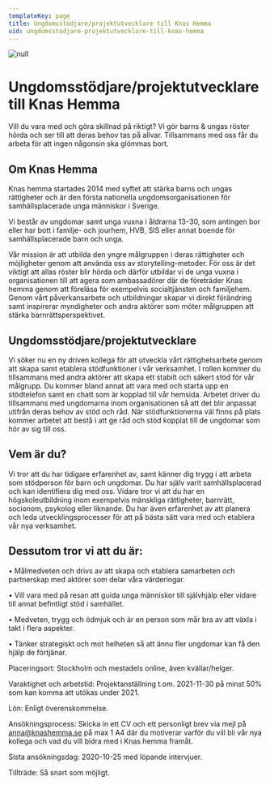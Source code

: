 ```yaml
---
templateKey: page
title: Ungdomsstödjare/projektutvecklare till Knas Hemma
uid: ungdomsstodjare-projektutvecklare-till-knas-hemma
---
```

![null]()

# Ungdomsstödjare/projektutvecklare till Knas Hemma

Vill du vara med och göra skillnad på riktigt? Vi gör barns & ungas röster hörda och ser till att deras behov tas på allvar. Tillsammans med oss får du arbeta för att ingen någonsin ska glömmas bort. 

## Om Knas Hemma

Knas hemma startades 2014 med syftet att stärka barns och ungas rättigheter och är den första nationella ungdomsorganisationen för samhällsplacerade unga människor i Sverige. 

Vi består av ungdomar samt unga vuxna i åldrarna 13–30, som antingen bor eller har bott i familje- och jourhem, HVB, SIS eller annat boende för samhällsplacerade barn och unga. 

Vår mission är att utbilda den yngre målgruppen i deras rättigheter och möjligheter genom att använda oss av storytelling-metoder. För oss är det viktigt att allas röster blir hörda och därför utbildar vi de unga vuxna i organisationen till att agera som ambassadörer där de företräder Knas hemma genom att föreläsa för exempelvis socialtjänsten och familjehem. Genom vårt påverkansarbete och utbildningar skapar vi direkt förändring samt inspirerar myndigheter och andra aktörer som möter målgruppen att stärka barnrättsperspektivet. 

## Ungdomsstödjare/projektutvecklare

Vi söker nu en ny driven kollega för att utveckla vårt rättighetsarbete genom att skapa samt etablera stödfunktioner i vår verksamhet. I rollen kommer du tillsammans med andra aktörer att skapa ett stabilt och säkert stöd för vår målgrupp. Du kommer bland annat att vara med och starta upp en stödtelefon samt en chatt som är kopplad till vår hemsida. Arbetet driver du tillsammans med ungdomarna inom organisationen så att det blir anpassat utifrån deras behov av stöd och råd. När stödfunktionerna väl finns på plats kommer arbetet att bestå i att ge råd och stöd kopplat till de ungdomar som hör av sig till oss. 

## Vem är du?

Vi tror att du har tidigare erfarenhet av, samt känner dig trygg i att arbeta som stödperson för barn och ungdomar. Du har själv varit samhällsplacerad och kan identifiera dig med oss. Vidare tror vi att du har en högskoleutbildning inom exempelvis mänskliga rättigheter, barnrätt, socionom, psykolog eller liknande. Du har även erfarenhet av att planera och leda utvecklingsprocesser för att på bästa sätt vara med och etablera vår nya verksamhet. 

## Dessutom tror vi att du är:

•	Målmedveten och drivs av att skapa och etablera samarbeten och partnerskap med aktörer som delar våra värderingar. 

•	Vill vara med på resan att guida unga människor till självhjälp eller vidare till annat befintligt stöd i samhället. 

•	Medveten, trygg och ödmjuk och är en person som mår bra av att växla i takt i flera aspekter. 

•	Tänker strategiskt och mot helheten så att ännu fler ungdomar kan få den hjälp de förtjänar.  

Placeringsort: Stockholm och mestadels online, även kvällar/helger.

Varaktighet och arbetstid: Projektanställning t.om. 2021-11-30 på minst 50% som kan komma att utökas under 2021.

Lön: Enligt överenskommelse.

Ansökningsprocess: Skicka in ett CV och ett personligt brev via mejl på anna@knashemma.se på max 1 A4 där du motiverar varför du vill bli vår nya kollega och vad du vill bidra med i Knas hemma framåt.

Sista ansökningsdag: 2020-10-25 med löpande intervjuer.

Tillträde: Så snart som möjligt.
